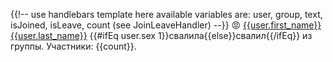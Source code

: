 ---
---
{{!-- 
    use handlebars template here
    available variables are: user, group, text, isJoined, isLeave, count
    (see JoinLeaveHandler) 
--}}
😡 [{{user.first_name}} {{user.last_name}}](https://vk.com/id{{user.id}}) {{#ifEq user.sex 1}}свалила{{else}}свалил{{/ifEq}} из группы. Участники: {{count}}. 
